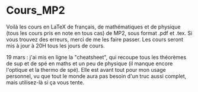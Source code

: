 # Cours_MP2
Voilà les cours en LaTeX de français, de mathématiques et de physique (tous les cours pris en note en tous cas) de MP2, sous format .pdf et .tex.
Si vous trouvez des erreurs, merci de me les faire passer.
Les cours seront mis à jour à 20H tous les jours de cours.

19 mars : j'ai mis en ligne la "cheatsheet", qui recoupe tous les théorèmes de sup et de spé en maths et un peu de physique (il manque encore l'optique et la thermo de spé). Elle est avant tout pour mon usage personnel, vu que tout le monde aura pas besoin d'un truc aussi complet, mais utilisez-là si ça vous tente.
